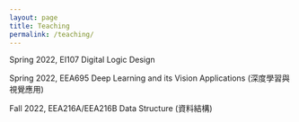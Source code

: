 ```yaml
---
layout: page
title: Teaching
permalink: /teaching/
---
```


Spring 2022, EI107 Digital Logic Design 

Spring 2022, EEA695 Deep Learning and its Vision Applications (深度學習與視覺應用)

Fall  2022, EEA216A/EEA216B Data Structure (資料結構)
